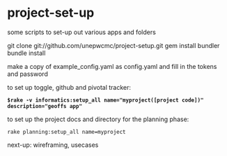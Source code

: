 project-set-up
==============

some scripts to set-up out various apps and folders

git clone git://github.com/unepwcmc/project-setup.git
gem install bundler 
bundle install

make a copy of example_config.yaml as config.yaml and fill in the tokens and password



to set up toggle, github and pivotal tracker:

**`$rake -v informatics:setup_all name="myproject([project code])" description="geoffs app"`**

to set up the project docs and directory for the planning phase:

`rake planning:setup_all name=myproject`

next-up:  wireframing, usecases
